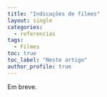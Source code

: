 ```yaml
---
title: "Indicações de filmes"
layout: single
categories:
  - referencias
tags:
  - Filmes
toc: true
toc_label: "Neste artigo"
author_profile: true
---
```

Em breve.